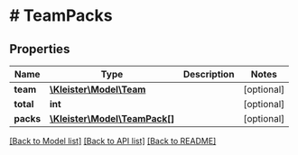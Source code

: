 # # TeamPacks

## Properties

Name | Type | Description | Notes
------------ | ------------- | ------------- | -------------
**team** | [**\Kleister\Model\Team**](Team.md) |  | [optional]
**total** | **int** |  | [optional]
**packs** | [**\Kleister\Model\TeamPack[]**](TeamPack.md) |  | [optional]

[[Back to Model list]](../../README.md#models) [[Back to API list]](../../README.md#endpoints) [[Back to README]](../../README.md)
